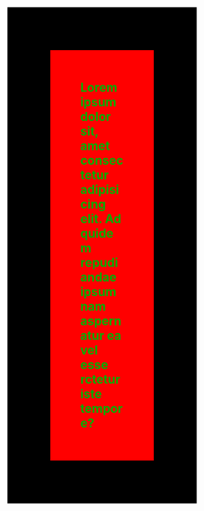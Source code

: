 <!DOCTYPE html>
<html lang="en">
<head>
    <meta charset="UTF-8">
    <meta name="viewport" content="width=device-width, initial-scale=1.0">
    <title>box model </title>
</head>
<style>
    .container{
        border: solid black 100px;
        background-color: red;
        color: rgb(0, 171, 3);
        width: 20%;
        margin: 50px;
        padding: 70px;
        offset-anchor: 10px;
    }
</style>
<body>
    <h1 class="container">
        Lorem ipsum dolor sit, amet consectetur adipisicing elit. Ad quidem repudiandae ipsum nam aspernatur ea vel esse rctetur iste tempore?
    </h1>
</body>
</html>
